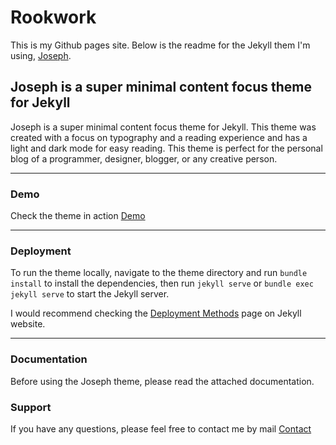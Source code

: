 # Rookwork
This is my Github pages site. Below is the readme for the Jekyll them I'm using, [Joseph](https://jekyllthemes.io/theme/joseph-blog-jekyll-theme). 

## Joseph is a super minimal content focus theme for Jekyll

Joseph is a super minimal content focus theme for Jekyll. This theme was created with a focus on typography and a reading experience and has a light and dark mode for easy reading. This theme is perfect for the personal blog of a programmer, designer, blogger, or any creative person.

* * *

### Demo

Check the theme in action [Demo](https://joseph-jekyll.netlify.app/)

* * *

### Deployment

To run the theme locally, navigate to the theme directory and run `bundle install` to install the dependencies, then run `jekyll serve` or `bundle exec jekyll serve` to start the Jekyll server.

I would recommend checking the [Deployment Methods](https://jekyllrb.com/docs/deployment-methods/) page on Jekyll website.


* * *

### Documentation

Before using the Joseph theme, please read the attached documentation.

### Support

<p>If you have any questions, please feel free to contact me by mail <a href="mailto:artemsheludko@tuta.io">Contact</a><p>